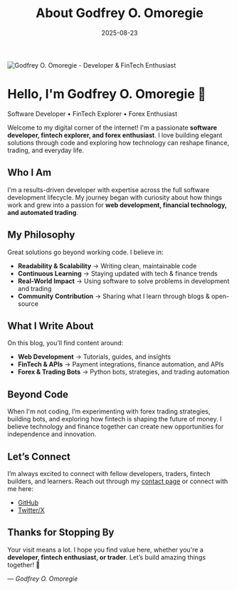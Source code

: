 ﻿---
title: "About Godfrey O. Omoregie"
description: "Meet Godfrey O. Omoregie - Software Developer, FinTech Explorer, Forex Enthusiast, and Technical Blogger. Sharing insights on coding, automation, and trading technologies."
date: 2025-08-23
draft: false
imageBig: "/images/about_us.webp"
imageAlt: "About Godfrey O. Omoregie"
avatar: "/images/author.webp"
---

<div class="about-hero">
    <div class="about-profile">
        <img src="/images/author.webp" alt="Godfrey O. Omoregie - Developer & FinTech Enthusiast" class="about-avatar">
        <div class="about-intro">
            <h1>Hello, I'm Godfrey O. Omoregie 👋</h1>
            <p class="about-tagline">Software Developer • FinTech Explorer • Forex Enthusiast</p>
        </div>
    </div>
</div>

Welcome to my digital corner of the internet! I'm a passionate **software developer, fintech explorer, and forex enthusiast**. I love building elegant solutions through code and exploring how technology can reshape finance, trading, and everyday life.

## Who I Am

I'm a results-driven developer with expertise across the full software development lifecycle. My journey began with curiosity about how things work and grew into a passion for **web development, financial technology, and automated trading**.

## My Philosophy

Great solutions go beyond working code. I believe in:

- **Readability & Scalability** → Writing clean, maintainable code  
- **Continuous Learning** → Staying updated with tech & finance trends  
- **Real-World Impact** → Using software to solve problems in development and trading  
- **Community Contribution** → Sharing what I learn through blogs & open-source  

## What I Write About

On this blog, you’ll find content around:

- **Web Development** → Tutorials, guides, and insights  
- **FinTech & APIs** → Payment integrations, finance automation, and APIs  
- **Forex & Trading Bots** → Python bots, strategies, and trading automation  

## Beyond Code

When I'm not coding, I’m experimenting with forex trading strategies, building bots, and exploring how fintech is shaping the future of money. I believe technology and finance together can create new opportunities for independence and innovation.

## Let’s Connect

I’m always excited to connect with fellow developers, traders, fintech builders, and learners. Reach out through my [contact page](/contact/) or connect with me here:

- [GitHub](https://github.com/gootec82)  
- [Twitter/X](https://x.com/godfreycode1)  

## Thanks for Stopping By

Your visit means a lot. I hope you find value here, whether you're a **developer, fintech enthusiast, or trader**. Let’s build amazing things together! 🚀  

*— Godfrey O. Omoregie*